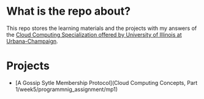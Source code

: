 # What is the repo about?

This repo stores the learning materials and the projects with my answers of the [Cloud Computing Specialization offered by University of Illinois at Urbana-Champaign](https://www.coursera.org/specializations/cloud-computing).

# Projects

- [A Gossip Sytle Membership Protocol](Cloud Computing Concepts, Part 1/week5/programmnig_assignment/mp1)
